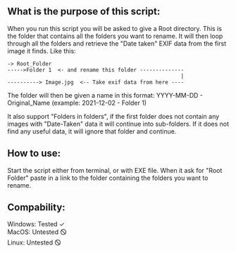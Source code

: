 ## What is the purpose of this script:

When you run this script you will be asked to give a Root directory. This is the folder that contains all the folders you want to rename.
It will then loop through all the folders and retrieve the "Date taken" EXIF data from the first image it finds.
Like this: 

    -> Root_Folder
    ----->Folder 1  <- and rename this folder --------------
                                                           |
    ----------> Image.jpg  <-- Take exif data from here ----

The folder will then be given a name in this format: 
YYYY-MM-DD - Original_Name (example: 2021-12-02 - Folder 1)

It also support "Folders in folders", if the first folder does not contain any images with "Date-Taken" data it will continue into sub-folders.
If it does not find any useful data, it will ignore that folder and continue.

## How to use:

Start the script either from terminal, or with EXE file.
When it ask for "Root Folder" paste in a link to the folder containing the folders you want to rename. 


## Compability:

Windows: Tested   ✓  
MacOS:   Untested 🛇  
Linux:      Untested 🛇
